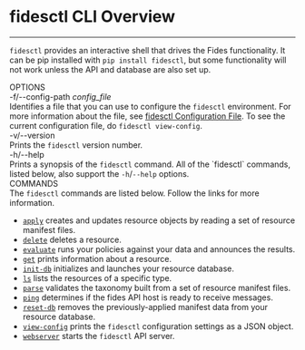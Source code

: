 # fidesctl CLI Overview

---

`fidesctl` provides an interactive shell that drives the Fides functionality. It can be pip installed with `pip install fidesctl`, but some functionality will not work unless the API and database are also set up.

<div id="cli-docs" class="cli">
  <div class="label">OPTIONS</div>
  <div class="content">
    <div class="mono">
      -f/--config-path <i>config_file</i> 
    </div>
    <div class="content">
      Identifies a file that you can use to configure the <code>fidesctl</code> environment. For more information about the file, see <a href="configuration-file">fidesctl Configuration File</a>. To see the current configuration file, do <code>fidesctl&nbsp;view&#8209;config</code>.
    </div>
  </div>
  <div class="content">
    <div class="mono">
      -v/--version 
    </div>
    <div class="content">
      Prints the <code>fidesctl</code> version number.
    </div>
  </div>
  <div class="content">
    <div class="mono">
      -h/--help
    </div>
    <div class="content">
      Prints a synopsis of the <code>fidesctl</code> command. All of the `fidesctl` commands, listed below, also support the <code>-h</code>/<code>--help</code> options.
    </div>
  </div>
  <div class="label">COMMANDS</div>
  <div class="content">
    The <code>fidesctl</code> commands are listed below. Follow the links for more information.
    <ul>
      <li><a href="../apply"><code>apply</code></a> creates and updates resource objects by reading a set of resource manifest files.</li>
      <li><a href="../delete"><code>delete</code></a> deletes a resource.</li>
      <li><a href="../evaluate"><code>evaluate</code></a> runs your policies against your data and announces the results.</li>
      <li><a href="../get"><code>get</code></a> prints information about a resource.</li>
      <li><a href="../init-db"><code>init-db</code></a> initializes and launches your resource database.</li>
      <li><a href="../ls"><code>ls</code></a> lists the resources of a specific type.</li>
      <li><a href="../parse"><code>parse</code></a> validates the taxonomy built from a set of resource manifest files.</li>
      <li><a href="../ping"><code>ping</code></a> determines if the fides API host is ready to receive messages.</li>
      <li><a href="../reset-db"><code>reset-db</code></a> removes the previously-applied manifest data from your resource database.</li>
      <li><a href="../view-config"><code>view-config</code></a> prints the <code>fidesctl</code> configuration settings as a JSON object.</li>
      <li><a href="../webserver"><code>webserver</code></a> starts the <code>fidesctl</code> API server.</li>
    </ul>
    <p>
  </div>
</div>
